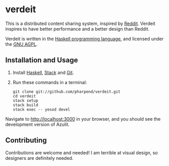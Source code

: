 # verdeit

This is a distributed content sharing system, inspired by
[Reddit][1]. Verdeit inspires to have better performance and a better
design than Reddit.

Verdeit is written in the [Haskell programming language][1], and
licensed under the [GNU AGPL][2].

## Installation and Usage

1.  Install [Haskell][2], [Stack][4] and [Git][3].
2.  Run these commands in a terminal:

        git clone git://github.com/pharpend/verdeit.git
        cd verdeit
        stack setup
        stack build
        stack exec -- yesod devel

Navigate to <http://localhost:3000> in your browser, and you should see
the development version of Azulit.

## Contributing

Contributions are welcome and needed! I am terrible at visual design, so
designers are definitely needed.

[1]: https://en.wikipedia.org/wiki/Rss
[2]: https://github.com/bitemyapp/learnhaskell/blob/master/install.md
[3]: https://git-scm.com/book/en/v2/Getting-Started-Installing-Git
[4]: https://github.com/commercialhaskell/stack/wiki/Downloads
